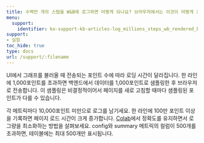 ```yaml
---
title: 수백만 개의 스텝을 W&B에 로그하면 어떻게 되나요? 브라우저에서는 이것이 어떻게 표시되나요?
menu:
  support:
    identifier: ko-support-kb-articles-log_millions_steps_wb_rendered_browser
support:
- 실험
toc_hide: true
type: docs
url: /support/:filename
---
```


UI에서 그래프를 불러올 때 전송되는 포인트 수에 따라 로딩 시간이 달라집니다. 한 라인에 1,000포인트를 초과하면 백엔드에서 데이터를 1,000포인트로 샘플링한 후 브라우저로 전송합니다. 이 샘플링은 비결정적이어서 페이지를 새로 고침할 때마다 샘플링된 포인트가 다를 수 있습니다.

각 메트릭마다 10,000포인트 미만으로 로그를 남기세요. 한 라인에 100만 포인트 이상을 기록하면 페이지 로드 시간이 크게 증가합니다. [Colab](https://wandb.me/log-hf-colab)에서 정확도를 유지하면서 로그량을 최소화하는 방법을 살펴보세요. config와 summary 메트릭의 컬럼이 500개를 초과하면, 테이블에는 최대 500개만 표시됩니다.